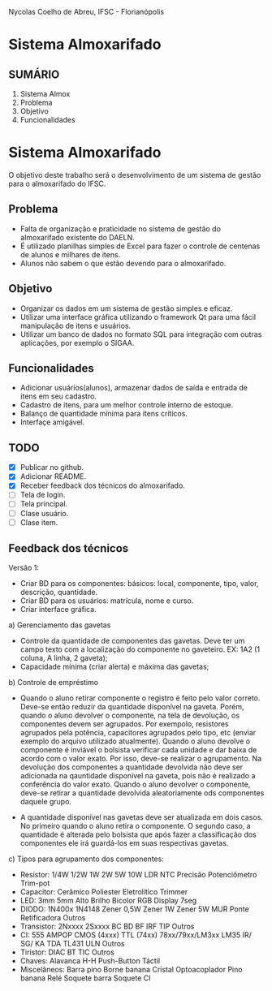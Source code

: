 Nycolas Coelho de Abreu, IFSC - Florianópolis 

# Sistema Almoxarifado

## SUMÁRIO

1. Sistema Almox
2. Problema
3. Objetivo
4. Funcionalidades

# Sistema Almoxarifado

O objetivo deste trabalho será o desenvolvimento de um sistema de gestão para o almoxarifado do IFSC.

## Problema

- Falta de organização e praticidade no sistema de gestão do almoxarifado existente do DAELN.
- É utilizado planilhas simples de Excel para fazer o controle de centenas de alunos e milhares de itens.
- Alunos não sabem o que estão devendo para o almoxarifado.

## Objetivo

- Organizar os dados em um sistema de gestão simples e eficaz.
- Utilizar uma interface gráfica utilizando o framework Qt para uma fácil manipulação de itens e usuários.
- Utilizar um banco de dados no formato SQL para integração com outras aplicações, por exemplo o SIGAA.

## Funcionalidades

- Adicionar usuários(alunos), armazenar dados de saída e entrada de itens em seu cadastro.
- Cadastro de itens, para um melhor controle interno de estoque.
- Balanço de quantidade mínima para itens críticos.
- Interfaçe amigável.

## TODO

- [x] Publicar no github.
- [x] Adicionar README.
- [x] Receber feedback dos técnicos do almoxarifado.
- [ ] Tela de login.
- [ ] Tela principal.
- [ ] Clase usuário.
- [ ] Clase item.

## Feedback dos técnicos

Versão 1:
- Criar BD para os componentes: básicos: local, componente, tipo, valor, descrição, quantidade.
- Criar BD para os usuários: matrícula, nome e curso.
- Criar interface gráfica.

a) Gerenciamento das gavetas
- Controle da quantidade de componentes das gavetas. Deve ter um campo texto com a localização do componente no gaveteiro. EX: 1A2 (1 coluna, A linha, 2 gaveta);
- Capacidade mínima (criar alerta) e máxima das gavetas;

b) Controle de empréstimo

- Quando o aluno retirar componente o registro é feito pelo valor correto. Deve-se então reduzir da quantidade disponível na gaveta. Porém, quando o aluno devolver o componente, na tela de devolução, os componentes devem ser agrupados. Por exempolo, resistores agrupados pela potência, capacitores agrupados pelo tipo, etc (enviar exemplo do arquivo utilizado atualmente). Quando o aluno devolve o componente é inviável o bolsista verificar cada unidade e dar baixa de acordo com o valor exato. Por isso, deve-se realizar o agrupamento. Na devolução dos componentes a quantidade devolvida não deve ser adicionada na qauntidade disponível na gaveta, pois não é realizado a conferência do valor exato. Quando o aluno devolver o componente, deve-se retirar a quantidade devolvida aleatoriamente ods componentes daquele grupo.

- A quantidade disponível nas gavetas deve ser atualizada em dois casos. No primeiro quando o aluno retira o componente. O segundo caso, a quantidade é alterada pelo bolsista que após fazer a classificação dos componentes ele irá guardá-los em suas respectivas gavetas.

c) Tipos para agrupamento dos componentes:

- Resistor: 1/4W 1/2W 1W 2W 5W 10W LDR NTC Precisão Potenciômetro Trim-pot
- Capacitor: Cerâmico Poliester Eletrolítico Trimmer
- LED: 3mm 5mm Alto Brilho Bicolor RGB Display 7seg
- DIODO: 1N400x 1N4148 Zener 0,5W Zener 1W Zener 5W MUR Ponte Retificadora Outros
- Transistor: 2Nxxxx 2Sxxxx BC BD BF IRF TIP Outros
- CI: 555 AMPOP CMOS (4xxx) TTL (74xx) 78xx/79xx/LM3xx LM35 IR/ SG/ KA TDA TL431 ULN Outros
- Tiristor: DIAC BT TIC Outros
- Chaves: Alavanca H-H Push-Button Táctil
- Miscelâneos: Barra pino Borne banana Cristal Optoacoplador Pino banana Relé Soquete barra Soquete CI
